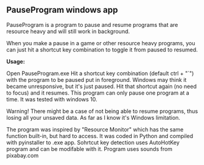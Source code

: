<h2>PauseProgram windows app</h2>
<p>
PauseProgram is a program to pause and resume programs that are resource heavy and will still work in background.

When you make a pause in a game or other resource heavy programs, you can just hit a shortcut key combination to toggle it from paused to resumed.
</p>
<b>Usage:</b>
<p>
Open PauseProgram.exe
Hit a shortcut key combination (default ctrl + "`") with the program to be paused put in foreground.
Windows may think it became unresponsive, but it's just paused.
Hit that shortcut again (no need to focus) and it resumes.
This program can only pause one program at a time. It was tested with windows 10.
</p>
<p>
Warning! There might be a case of not being able to resume programs, thus losing all your unsaved data. As far as I know it's Windows limitation.
</p>
<p>
The program was inspired by "Resource Monitor" which has the same function built-in, but hard to access.
It was coded in Python and compiled with pyinstaller to .exe app. Sohrtcut key detection uses AutoHotKey program and can be modifable with it.
Program uses sounds from pixabay.com